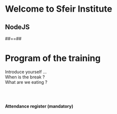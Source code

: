<!-- .slide: class="first-slide" sfeir-level="2" sfeir-techno="node.js" -->

# **Welcome to Sfeir Institute**

## **NodeJS**

##==##

<!-- .slide -->

# Program of the training

<p class="center">
Introduce yourself ...<br>
When is the break ?<br>
What are we eating ?
</p>
<br><br>

**Attendance register (mandatory)** <!-- .element: class="center" -->
